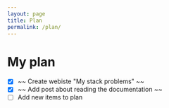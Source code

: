 ```yaml
---
layout: page
title: Plan
permalink: /plan/
---
```


# My plan 

- [x] ~~ Create webiste "My stack problems" ~~
- [x] ~~ Add post about reading the documentation ~~
- [ ] Add new items to plan